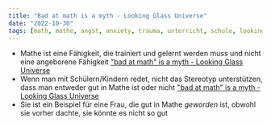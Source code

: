 ```yaml
---
title: "Bad at math is a myth - Looking Glass Universe"
date: "2022-10-30"
tags: [math, mathe, angst, anxiety, trauma, unterricht, schule, looking_glass_universe, youtube, psychology, schlecht, bad, frau, woman, feminism, feminismus]
---
```

- Mathe ist eine Fähigkeit, die trainiert und gelernt werden muss und nicht eine angeborene Fähigkeit ["bad at math" is a myth - Looking Glass Universe](https://yewtu.be/watch?v=k3bkNewAR5U&t=610)
- Wenn man mit Schülern/Kindern redet, nicht das Stereotyp unterstützen, dass man entweder gut in Mathe ist oder nicht ["bad at math" is a myth - Looking Glass Universe](https://yewtu.be/watch?v=k3bkNewAR5U&t=700)
- Sie ist ein Beispiel für eine Frau, die gut in Mathe *geworden* ist, obwohl sie vorher dachte, sie könnte es nicht so gut